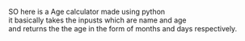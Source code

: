 SO here is a Age calculator made using python<br>
it basically takes the inpusts which are name and age<br>
and returns the the age in the form of months and days respectively.<br>
